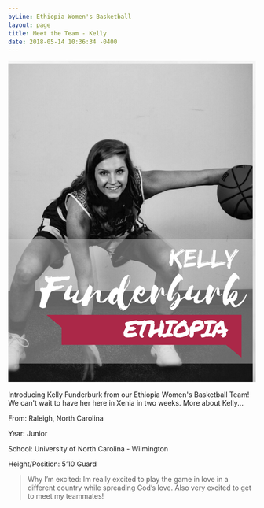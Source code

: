 ```yaml
---
byLine: Ethiopia Women's Basketball
layout: page
title: Meet the Team - Kelly
date: 2018-05-14 10:36:34 -0400
---
```

![](/uploads/2018/05/14/ALLORA-4.jpg)

Introducing Kelly Funderburk from our Ethiopia Women's Basketball Team! We can't wait to have her here in Xenia in two weeks. More about Kelly...

From: Raleigh, North Carolina 

Year: Junior 

School: University of North Carolina - Wilmington 

Height/Position: 5’10 Guard

> Why I’m excited: Im really excited to play the game in love in a different country while spreading God’s love. Also very excited to get to meet my teammates! 